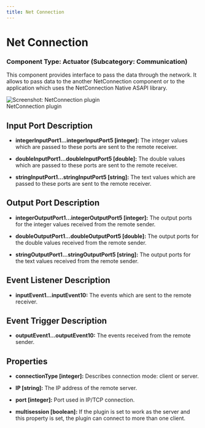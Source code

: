 ```yaml
---
title: Net Connection
---
```


# Net Connection

### Component Type: Actuator (Subcategory: Communication)

This component provides interface to pass the data through the network. It allows to pass data to the another NetConnection component or to the application which uses the NetConnection Native ASAPI library.

![Screenshot:
        NetConnection plugin](./img/NetConnection.jpg "Screenshot: NetConnection plugin")  
NetConnection plugin

## Input Port Description

- **integerInputPort1...integerInputPort5 \[integer\]:** The integer values which are passed to these ports are sent to the remote receiver.

- **doubleInputPort1...doubleInputPort5 \[double\]:** The double values which are passed to these ports are sent to the remote receiver.
- **stringInputPort1...stringInputPort5 \[string\]:** The text values which are passed to these ports are sent to the remote receiver.

## Output Port Description

- **integerOutputPort1...integerOutputPort5 \[integer\]:** The output ports for the integer values received from the remote sender.

- **doubleOutputPort1...doubleOutputPort5 \[double\]:** The output ports for the double values received from the remote sender.

- **stringOutputPort1...stringOutputPort5 \[string\]:** The output ports for the text values received from the remote sender.

## Event Listener Description

- **inputEvent1...inputEvent10:** The events which are sent to the remote receiver.

## Event Trigger Description

- **outputEvent1...outputEvent10:** The events received from the remote sender.

## Properties

- **connectionType \[integer\]:** Describes connection mode: client or server.

- **IP \[string\]:** The IP address of the remote server.

- **port \[integer\]:** Port used in IP/TCP connection.
- **multisession \[boolean\]:** If the plugin is set to work as the server and this property is set, the plugin can connect to more than one client.
